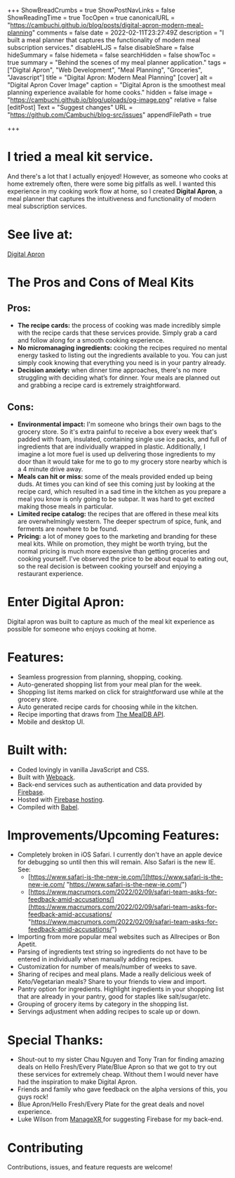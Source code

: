 +++
ShowBreadCrumbs = true
ShowPostNavLinks = false
ShowReadingTime = true
TocOpen = true
canonicalURL = "https://cambuchi.github.io/blog/posts/digital-apron-modern-meal-planning"
comments = false
date = 2022-02-11T23:27:49Z
description = "I built a meal planner that captures the functionality of modern meal subscription services."
disableHLJS = false
disableShare = false
hideSummary = false
hidemeta = false
searchHidden = false
showToc = true
summary = "Behind the scenes of my meal planner application."
tags = ["Digital Apron", "Web Development", "Meal Planning", "Groceries", "Javascript"]
title = "Digital Apron: Modern Meal Planning"
[cover]
alt = "Digital Apron Cover Image"
caption = "Digital Apron is the smoothest meal planning experience available for home cooks."
hidden = false
image = "https://cambuchi.github.io/blog/uploads/og-image.png"
relative = false
[editPost]
Text = "Suggest changes"
URL = "https://github.com/Cambuchi/blog-src/issues"
appendFilePath = true

+++
# I tried a meal kit service.

And there's a lot that I actually enjoyed! However, as someone who cooks at home extremely often, there were some big pitfalls as well. I wanted this experience in my cooking work flow at home, so I created **Digital Apron**, a meal planner that captures the intuitiveness and functionality of modern meal subscription services.

# See live at:

[Digital Apron](https://digital-apron.web.app/ "Digital Apron")

# The Pros and Cons of Meal Kits

## Pros:

* **The recipe cards:** the process of cooking was made incredibly simple with the recipe cards that these services provide. Simply grab a card and follow along for a smooth cooking experience.
* **No micromanaging ingredients:** cooking the recipes required no mental energy tasked to listing out the ingredients available to you. You can just simply cook knowing that everything you need is in your pantry already.
* **Decision anxiety:** when dinner time approaches, there's no more struggling with deciding what’s for dinner. Your meals are planned out and grabbing a recipe card is extremely straightforward.

## Cons:

* **Environmental impact:** I'm someone who brings their own bags to the grocery store. So it's extra painful to receive a box every week that's padded with foam, insulated, containing single use ice packs, and full of ingredients that are individually wrapped in plastic. Additionally, I imagine a lot more fuel is used up delivering those ingredients to my door than it would take for me to go to my grocery store nearby which is a 4 minute drive away.
* **Meals can hit or miss:** some of the meals provided ended up being duds. At times you can kind of see this coming just by looking at the recipe card, which resulted in a sad time in the kitchen as you prepare a meal you know is only going to be subpar. It was hard to get excited making those meals in particular.
* **Limited recipe catalog:** the recipes that are offered in these meal kits are overwhelmingly western. The deeper spectrum of spice, funk, and ferments are nowhere to be found.
* **Pricing:** a lot of money goes to the marketing and branding for these meal kits. While on promotion, they might be worth trying, but the normal pricing is much more expensive than getting groceries and cooking yourself. I've observed the price to be about equal to eating out, so the real decision is between cooking yourself and enjoying a restaurant experience.

# Enter Digital Apron:

Digital apron was built to capture as much of the meal kit experience as possible for someone who enjoys cooking at home.

# Features:

* Seamless progression from planning, shopping, cooking.
* Auto-generated shopping list from your meal plan for the week.
* Shopping list items marked on click for straightforward use while at the grocery store.
* Auto generated recipe cards for choosing while in the kitchen.
* Recipe importing that draws from [The MealDB API](https://www.themealdb.com/ "The MealDB").
* Mobile and desktop UI.

# Built with:

* Coded lovingly in vanilla JavaScript and CSS.
* Built with [Webpack](https://webpack.js.org/ "Webpack").
* Back-end services such as authentication and data provided by [Firebase](https://firebase.google.com/ "Firebase").
* Hosted with [Firebase hosting](https://firebase.google.com/docs/hosting "Firebase hosting").
* Compiled with [Babel](https://babeljs.io/ "Babel").

# Improvements/Upcoming Features:

* Completely broken in iOS Safari. I currently don't have an apple device for debugging so until then this will remain. Also Safari is the new IE. See:
  * [https://www.safari-is-the-new-ie.com/](https://www.safari-is-the-new-ie.com/ "https://www.safari-is-the-new-ie.com/")
  * [https://www.macrumors.com/2022/02/09/safari-team-asks-for-feedback-amid-accusations/](https://www.macrumors.com/2022/02/09/safari-team-asks-for-feedback-amid-accusations/ "https://www.macrumors.com/2022/02/09/safari-team-asks-for-feedback-amid-accusations/")
* Importing from more popular meal websites such as Allrecipes or Bon Apetit.
* Parsing of ingredients text string so ingredients do not have to be entered in individually when manually adding recipes.
* Customization for number of meals/number of weeks to save.
* Sharing of recipes and meal plans. Made a really delicious week of Keto/Vegetarian meals? Share to your friends to view and import.
* Pantry option for ingredients. Highlight ingredients in your shopping list that are already in your pantry, good for staples like salt/sugar/etc.
* Grouping of grocery items by category in the shopping list.
* Servings adjustment when adding recipes to scale up or down.

# Special Thanks:

* Shout-out to my sister Chau Nguyen and Tony Tran for finding amazing deals on Hello Fresh/Every Plate/Blue Apron so that we got to try out these services for extremely cheap. Without them I would never have had the inspiration to make Digital Apron.
* Friends and family who gave feedback on the alpha versions of this, you guys rock!
* Blue Apron/Hello Fresh/Every Plate for the great deals and novel experience.
* Luke Wilson from [ManageXR ](https://www.managexr.com/ "ManageXR")for suggesting Firebase for my back-end.

# Contributing

Contributions, issues, and feature requests are welcome!